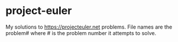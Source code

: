 # project-euler
My solutions to https://projecteuler.net problems.  File names are the problem# where # is the problem number it attempts to solve.
